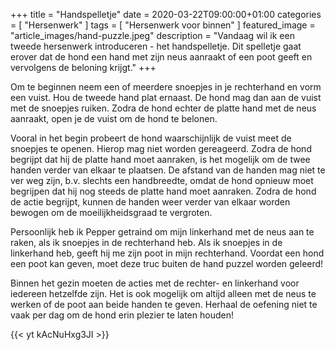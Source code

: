 +++
title =  "Handspelletje"
date = 2020-03-22T09:00:00+01:00
categories = [
    "Hersenwerk"
]
tags = [
    "Hersenwerk voor binnen"
]
featured_image = "article_images/hand-puzzle.jpeg"
description = "Vandaag wil ik een tweede hersenwerk introduceren - het handspelletje. Dit spelletje gaat erover dat de hond een hand met zijn neus aanraakt of een poot geeft en vervolgens de beloning krijgt."
+++

Om te beginnen neem een of meerdere snoepjes in je rechterhand en vorm een ​​vuist. Hou de tweede hand plat ernaast. De hond mag dan aan de vuist met de snoepjes ruiken. Zodra de hond echter de platte hand met de neus aanraakt, open je de vuist om de hond te belonen.

Vooral in het begin probeert de hond waarschijnlijk de vuist meet de snoepjes te openen. Hierop mag niet worden gereageerd. Zodra de hond begrijpt dat hij de platte hand moet aanraken, is het mogelijk om de twee handen verder van elkaar te plaatsen. De afstand van de handen mag niet te ver weg zijn, b.v. slechts een handbreedte, omdat de hond opnieuw moet begrijpen dat hij nog steeds de platte hand moet aanraken. Zodra de hond de actie begrijpt, kunnen de handen weer verder van elkaar worden bewogen om de moeilijkheidsgraad te vergroten.

Persoonlijk heb ik Pepper getraind om mijn linkerhand met de neus aan te raken, als ik snoepjes in de rechterhand heb. Als ik snoepjes in de linkerhand heb, geeft hij me zijn poot in mijn rechterhand. Voordat een hond een poot kan geven, moet deze truc buiten de hand puzzel worden geleerd!

Binnen het gezin moeten de acties met de rechter- en linkerhand voor iedereen hetzelfde zijn. Het is ook mogelijk om altijd alleen met de neus te werken of de poot aan beide handen te geven. Herhaal de oefening niet te vaak per dag om de hond erin plezier te laten houden!

{{< yt kAcNuHxg3JI >}}
